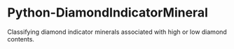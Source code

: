 # Python-DiamondIndicatorMineral
Classifying diamond indicator minerals associated with high or low diamond contents.
